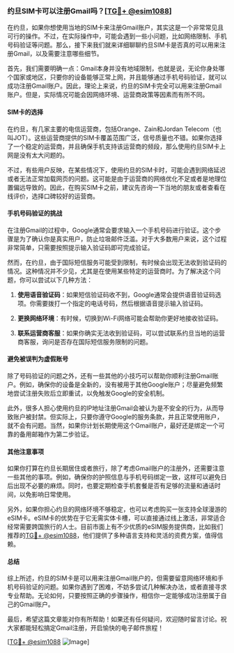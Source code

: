 ### 约旦SIM卡可以注册Gmail吗？[[TG💪+ @esim1088](https://t.me/s/esim1088)]

在约旦，如果你想使用当地的SIM卡来注册Gmail账户，其实这是一个非常常见且可行的操作。不过，在实际操作中，可能会遇到一些小问题，比如网络限制、手机号码验证等问题。那么，接下来我们就来详细聊聊约旦SIM卡是否真的可以用来注册Gmail，以及需要注意哪些细节。

首先，我们需要明确一点：Gmail本身并没有地域限制，也就是说，无论你身处哪个国家或地区，只要你的设备能够正常上网，并且能够通过手机号码验证，就可以成功注册Gmail账户。因此，理论上来说，约旦的SIM卡完全可以用来注册Gmail账户。但是，实际情况可能会因网络环境、运营商政策等因素而有所不同。

#### SIM卡的选择

在约旦，有几家主要的电信运营商，包括Orange、Zain和Jordan Telecom（也叫JOT）。这些运营商提供的SIM卡覆盖范围广泛，信号质量也不错。如果你选择了一个稳定的运营商，并且确保手机支持该运营商的频段，那么使用约旦SIM卡上网是没有太大问题的。

不过，有些用户反映，在某些情况下，使用约旦的SIM卡时，可能会遇到网络延迟或者无法正常加载网页的问题。这可能是由于运营商的网络优化不足或者是地理位置偏远导致的。因此，在购买SIM卡之前，建议先咨询一下当地的朋友或者查看在线评价，选择口碑较好的运营商。

#### 手机号码验证的挑战

在注册Gmail的过程中，Google通常会要求输入一个手机号码进行验证。这个步骤是为了确认你是真实用户，防止垃圾邮件泛滥。对于大多数用户来说，这个过程非常简单，只需要按照提示输入验证码即可完成验证。

然而，在约旦，由于国际短信服务可能受到限制，有时候会出现无法收到验证码的情况。这种情况并不少见，尤其是在使用某些特定的运营商时。为了解决这个问题，你可以尝试以下几种方法：

1. **使用语音验证码**：如果短信验证码收不到，Google通常会提供语音验证码选项。你需要拨打一个指定的电话号码，然后根据语音提示输入验证码。
   
2. **更换网络环境**：有时候，切换到Wi-Fi网络可能会帮助你更好地接收验证码。

3. **联系运营商客服**：如果你确实无法收到验证码，可以尝试联系约旦当地的运营商客服，询问是否存在国际短信服务限制的问题。

#### 避免被误判为虚假账号

除了号码验证的问题之外，还有一些其他的小技巧可以帮助你顺利注册Gmail账户。例如，确保你的设备是全新的，没有被用于其他Google账户；尽量避免频繁地尝试注册失败后立即重试，以免触发Google的安全机制。

此外，很多人担心使用约旦的IP地址注册Gmail会被认为是不安全的行为，从而导致账户被封禁。但实际上，只要你遵守Google的服务条款，并且正常使用账户，就不会有问题。当然，如果你计划长期使用这个Gmail账户，最好还是绑定一个可靠的备用邮箱作为第二步验证。

#### 其他注意事项

如果你打算在约旦长期居住或者旅行，除了考虑Gmail账户的注册外，还需要注意一些其他的事项。例如，确保你的护照信息与手机号码绑定一致，这样可以避免日后出现不必要的麻烦。同时，也要定期检查手机套餐是否有足够的流量和通话时间，以免影响日常使用。

另外，如果你担心约旦的网络环境不够稳定，也可以考虑购买一张支持全球漫游的eSIM卡。eSIM卡的优势在于它无需实体卡槽，可以直接通过线上激活，非常适合经常需要跨国旅行的人士。目前市面上有不少优质的eSIM服务提供商，比如我们推荐的[TG💪+ @esim1088](https://t.me/s/esim1088)，他们提供了多种语言支持和灵活的资费方案，值得信赖。

#### 总结

综上所述，约旦的SIM卡是可以用来注册Gmail账户的，但需要留意网络环境和手机号码验证的问题。如果你遇到了困难，不妨多尝试几种解决办法，或者直接寻求专业帮助。无论如何，只要按照正确的步骤操作，相信你一定能够成功注册属于自己的Gmail账户。

最后，希望这篇文章能对你有所帮助！如果还有任何疑问，欢迎随时留言讨论。祝大家都能轻松搞定Gmail注册，开启愉快的电子邮件旅程！

[[TG💪+ @esim1088](https://t.me/s/esim1088) ![Image](https://i.postimg.cc/4NQfJmqS/Snipaste-2025-05-13-00-14-12.png)]